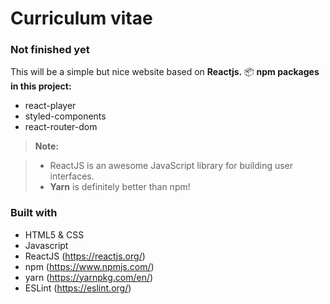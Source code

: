 Curriculum vitae
===================
### Not finished yet

This will be a simple but nice website based on **Reactjs.**
 📦 **npm packages in this project:**
 - react-player
 - styled-components
 - react-router-dom 



> **Note:**

> - ReactJS is an awesome JavaScript library for building user interfaces.
> - **Yarn** is definitely better than npm! 


### Built with

- HTML5 & CSS
- Javascript
- ReactJS (https://reactjs.org/)
- npm (https://www.npmjs.com/)
- yarn (https://yarnpkg.com/en/)
- ESLint (https://eslint.org/)
